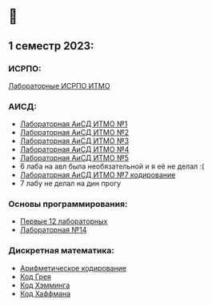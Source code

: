 # 🤠

## 1 семестр 2023:

### ИСРПО: 
[Лабораторные ИСРПО ИТМО](https://github.com/drlinggg/geometric_lib)

### АИСД:
- [Лабораторная АиСД ИТМО №1](https://github.com/drlinggg/lab-aisd-1)
- [Лабораторная АиСД ИТМО №2](https://github.com/drlinggg/lab-aisd-2)
- [Лабораторная АиСД ИТМО №3](https://github.com/drlinggg/lab-aisd-3)
- [Лабораторная АиСД ИТМО №4](https://github.com/drlinggg/lab-aisd-4)
- [Лабораторная АиСД ИТМО №5](https://github.com/drlinggg/aisd-lab-5)
- 6 лаба на авл была необязательной и я её не делал :(
- [Лабораторная АиСД ИТМО №7 кодирование](https://github.com/drlinggg/aisd-lab-7)
- 7 лабу не делал на дин прогу

### Основы программирования:
- [Первые 12 лабораторных](https://github.com/drlinggg/op-labs)
- [Лабораторная №14](https://github.com/drlinggg/14labgamelife)
  
### Дискретная математика:

- [Арифметическое кодирование](https://github.com/drlinggg/arifmetic-code)
- [Код Грея](https://github.com/drlinggg/n-gray-code-strings)
- [Код Хэмминга](https://github.com/drlinggg/hamming-code-error-correction)
- [Код Хаффмана](https://github.com/drlinggg/haffman-code)
